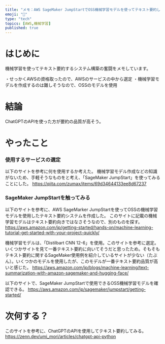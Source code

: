 ```yaml
---
title: "メモ：AWS SageMaker JumpStartでOSS機械学習モデルを使ってテキスト要約してみた"
emoji: "🌟"
type: "tech"
topics: [AWS,機械学習]
published: true
---
```


# はじめに
機械学習を使ってテキスト要約するシステム構築の奮闘をメモしています。

・せっかくAWSの資格取ったので、AWSのサービスの中から選定
・機械学習モデルを作成するのは難しそうなので、OSSのモデルを使用

# 結論
ChatGPTのAPIを使った方が要約の品質が高そう。

# やったこと
### 使用するサービスの選定
以下のサイトを参考に何を使用するか考えた。
機械学習モデル作成などの知識がないため、手軽そうなものをと考え、「SageMaker JumpStart」を使ってみることにした。
https://qiita.com/zumax/items/69d34644133ee8d67237

### SageMaker JumpStartを触ってみる
以下のサイトを参考に、AWS SageMarker JumpStartを使ってOSSの機械学習モデルを使用したテキスト要約システムを作成した。
このサイトに記載の機械学習モデルはテキスト要約向きではなさそうなので、別のものを探す。
https://aws.amazon.com/jp/getting-started/hands-on/machine-learning-tutorial-get-started-with-your-project-quickly/

機械学習モデルは、「Distilbart CNN 12-6」を使用。このサイトを参考に選定。いくつかサイトを見て一番テキスト要約に向いてそうだと思ったため。そもそもテキスト要約に関するSageMaker使用例を紹介しているサイトが少ない（たぶん）。いくつかのモデルを使用したが、このモデルが一番テキスト要約品質が高いと感じた。
https://aws.amazon.com/jp/blogs/machine-learning/text-summarization-with-amazon-sagemaker-and-hugging-face/

以下のサイトで、SageMaker JumpStartで使用できるOSS機械学習モデルを確認できる。
https://aws.amazon.com/jp/sagemaker/jumpstart/getting-started/

# 次何する？
このサイトを参考に、ChatGPTのAPIを使用してテキスト要約してみる。
https://zenn.dev/umi_mori/articles/chatgpt-api-python